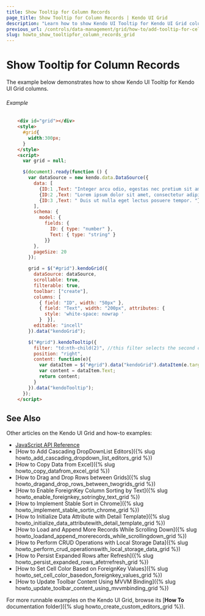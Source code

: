 ```yaml
---
title: Show Tooltip for Column Records
page_title: Show Tooltip for Column Records | Kendo UI Grid
description: "Learn how to show Kendo UI Tooltip for Kendo UI Grid columns."
previous_url: /controls/data-management/grid/how-to/add-tooltip-for-cell, /controls/data-management/grid/how-to/grid-with-kendo-ui-tooltip
slug: howto_show_tooltipfor_column_records_grid
---
```


# Show Tooltip for Column Records

The example below demonstrates how to show Kendo UI Tooltip for Kendo UI Grid columns.

###### Example

```html
    <div id="grid"></div>
    <style>
      #grid{
        width:300px;
      }
    </style>
    <script>
      var grid = null;

      $(document).ready(function () {
        var dataSource = new kendo.data.DataSource({
          data: [
            {ID:1 ,Text: "Integer arcu odio, egestas nec pretium sit amet, aliquet vel nibh. Aliquam ac ante fringilla, consectetur erat at, dapibus est. Pellentesque facilisis iaculis neque, in auctor eros fringilla ut. Proin sit amet aliquet lorem. Pellentesque habitant morbi tristique senectus et netus et malesuada fames ac turpis egestas. Integer porttitor vel neque ac dapibus. Nullam bibendum, velit quis tristique placerat, nibh ante vulputate sem, vel sodales tellus felis nec mi. In hac habitasse platea dictumst. Suspendisse in lacus nec ligula elementum interdum. Mauris at bibendum elit. Mauris dignissim, quam quis blandit rutrum, nunc nulla porttitor eros, eget volutpat magna nulla eu massa. Cum sociis natoque penatibus et magnis dis parturient montes, nascetur ridiculus mus. Fusce consectetur blandit est ut commodo. Vestibulum vel tellus a purus accumsan venenatis."},
            {ID:2 ,Text: "Lorem ipsum dolor sit amet, consectetur adipiscing elit. "},
            {ID:3 ,Text: " Duis ut nulla eget lectus posuere tempor. "}
          ],
          schema: {
            model: {
              fields: {
                ID: { type: "number" },
                Text: { type: "string" }
              }}
          },
          pageSize: 20
        });

        grid = $("#grid").kendoGrid({
          dataSource: dataSource,
          scrollable: true,
          filterable: true,
          toolbar: ["create"],
          columns: [
            { field: "ID", width: "50px" },
            { field: "Text", width: "200px", attributes: {
              style: 'white-space: nowrap '
            }  }],
          editable: "incell"
        }).data("kendoGrid");  

        $("#grid").kendoTooltip({
          filter: "td:nth-child(2)", //this filter selects the second column's cells
          position: "right",
          content: function(e){
            var dataItem = $("#grid").data("kendoGrid").dataItem(e.target.closest("tr"));
            var content = dataItem.Text;
            return content;
          }
        }).data("kendoTooltip");
      });
    </script>
```

## See Also

Other articles on the Kendo UI Grid and how-to examples:

* [JavaScript API Reference](/api/javascript/ui/grid)
* [How to Add Cascading DropDownList Editors]({% slug howto_add_cascading_dropdown_list_editors_grid %})
* [How to Copy Data from Excel]({% slug howto_copy_datafrom_excel_grid %})
* [How to Drag and Drop Rows between Grids]({% slug howto_dragand_drop_rows_between_twogrids_grid %})
* [How to Enable ForeignKey Column Sorting by Text]({% slug howto_enable_foreignkey_sotringby_text_grid %})
* [How to Implement Stable Sort in Chrome]({% slug howto_implement_stable_sortin_chrome_grid %})
* [How to Initialize Data Attribute with Detail Template]({% slug howto_initialize_data_attributewith_detail_template_grid %})
* [How to Load and Append More Records While Scrolling Down]({% slug howto_loadand_append_morerecords_while_scrollingdown_grid %})
* [How to Perform CRUD Operations with Local Storage Data]({% slug howto_perform_crud_operationswith_local_storage_data_grid %})
* [How to Persist Expanded Rows after Refresh]({% slug howto_persist_expanded_rows_afetrrefresh_grid %})
* [How to Set Cell Color Based on ForeignKey Values]({% slug howto_set_cell_color_basedon_foreignkey_values_grid %})
* [How to Update Toolbar Content Using MVVM Binding]({% slug howto_update_toolbar_content_using_mvvmbinding_grid %})

For more runnable examples on the Kendo UI Grid, browse its [**How To** documentation folder]({% slug howto_create_custom_editors_grid %}).
